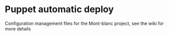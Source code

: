 # Puppet automatic deploy
Configuration management files for the Mont-blanc project, see the wiki for more details
